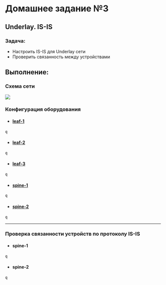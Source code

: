 # Домашнее задание №3
## Underlay. IS-IS

### Задача:

- Настроить IS-IS для Underlay сети
- Проверить связанность между устройствами

## Выполнение:

### Схема сети

![](https://github.com/MaxoBuk/OTUS_Data-center-network-design/blob/main/Homework/03_work/images/Underlay_ISIS.png)


### Конфигурация оборудования

- #### [leaf-1](Homework/03_work/conf/leaf-1.conf)

```
q
```

- #### [leaf-2](Homework/03_work/conf/leaf-2.conf)

```
q
```

- #### [leaf-3](Homework/03_work/conf/leaf-3.conf)

```
q
```

- #### [spine-1](Homework/03_work/conf/spine-1.conf)

```
q
```

- #### [spine-2](Homework/03_work/conf/spine-2.conf)

```
q
```
---
### Проверка связанности устройств по протоколу IS-IS

- #### spine-1

```
q
```

- #### spine-2

```
q
```
